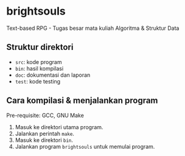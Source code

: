 # brightsouls
Text-based RPG - Tugas besar mata kuliah Algoritma &amp; Struktur Data

## Struktur direktori

- `src`: kode program
- `bin`: hasil kompilasi
- `doc`: dokumentasi dan laporan
- `test`: kode testing

## Cara kompilasi & menjalankan program

Pre-requisite: GCC, GNU Make

1. Masuk ke direktori utama program.
2. Jalankan perintah `make`.
3. Masuk ke direktori `bin`.
4. Jalankan program `brightsouls` untuk memulai program.
